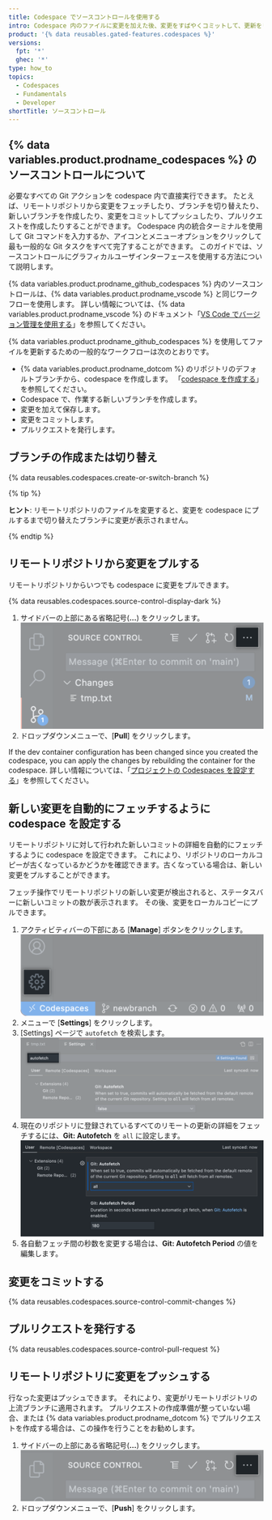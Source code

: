 ```yaml
---
title: Codespace でソースコントロールを使用する
intro: Codespace 内のファイルに変更を加えた後、変更をすばやくコミットして、更新をリモートリポジトリにプッシュできます。
product: '{% data reusables.gated-features.codespaces %}'
versions:
  fpt: '*'
  ghec: '*'
type: how_to
topics:
  - Codespaces
  - Fundamentals
  - Developer
shortTitle: ソースコントロール
---
```


 

## {% data variables.product.prodname_codespaces %} のソースコントロールについて

必要なすべての Git アクションを codespace 内で直接実行できます。 たとえば、リモートリポジトリから変更をフェッチしたり、ブランチを切り替えたり、新しいブランチを作成したり、変更をコミットしてプッシュしたり、プルリクエストを作成したりすることができます。 Codespace 内の統合ターミナルを使用して Git コマンドを入力するか、アイコンとメニューオプションをクリックして最も一般的な Git タスクをすべて完了することができます。 このガイドでは、ソースコントロールにグラフィカルユーザインターフェースを使用する方法について説明します。

{% data variables.product.prodname_github_codespaces %} 内のソースコントロールは、{% data variables.product.prodname_vscode %} と同じワークフローを使用します。 詳しい情報については、{% data variables.product.prodname_vscode %} のドキュメント「[VS Code でバージョン管理を使用する](https://code.visualstudio.com/docs/editor/versioncontrol#_git-support)」を参照してください。

{% data variables.product.prodname_github_codespaces %} を使用してファイルを更新するための一般的なワークフローは次のとおりです。

* {% data variables.product.prodname_dotcom %} のリポジトリのデフォルトブランチから、codespace を作成します。 「[codespace を作成する](/codespaces/developing-in-codespaces/creating-a-codespace)」を参照してください。
* Codespace で、作業する新しいブランチを作成します。
* 変更を加えて保存します。
* 変更をコミットします。
* プルリクエストを発行します。

## ブランチの作成または切り替え

{% data reusables.codespaces.create-or-switch-branch %}

{% tip %}

**ヒント**: リモートリポジトリのファイルを変更すると、変更を codespace にプルするまで切り替えたブランチに変更が表示されません。

{% endtip %}

## リモートリポジトリから変更をプルする

リモートリポジトリからいつでも codespace に変更をプルできます。

{% data reusables.codespaces.source-control-display-dark %}
1. サイドバーの上部にある省略記号(**...**) をクリックします。 ![[View] および [More Actions] の省略記号ボタン](/assets/images/help/codespaces/source-control-ellipsis-button.png)
1. ドロップダウンメニューで、[**Pull**] をクリックします。

If the dev container configuration has been changed since you created the codespace, you can apply the changes by rebuilding the container for the codespace. 詳しい情報については、「[プロジェクトの Codespaces を設定する](/codespaces/setting-up-your-codespace/configuring-codespaces-for-your-project#applying-changes-to-your-configuration)」を参照してください。

## 新しい変更を自動的にフェッチするように codespace を設定する

リモートリポジトリに対して行われた新しいコミットの詳細を自動的にフェッチするように codespace を設定できます。 これにより、リポジトリのローカルコピーが古くなっているかどうかを確認できます。古くなっている場合は、新しい変更をプルすることができます。

フェッチ操作でリモートリポジトリの新しい変更が検出されると、ステータスバーに新しいコミットの数が表示されます。 その後、変更をローカルコピーにプルできます。

1. アクティビティバーの下部にある [**Manage**] ボタンをクリックします。 ![ボタンを管理する](/assets/images/help/codespaces/manage-button.png)
1. メニューで [**Settings**] をクリックします。
1. [Settings] ページで `autofetch` を検索します。 ![自動フェッチを検索する](/assets/images/help/codespaces/autofetch-search.png)
1. 現在のリポジトリに登録されているすべてのリモートの更新の詳細をフェッチするには、**Git: Autofetch** を `all` に設定します。 ![Git 自動フェッチを有効にする](/assets/images/help/codespaces/autofetch-all.png)
1. 各自動フェッチ間の秒数を変更する場合は、**Git: Autofetch Period** の値を編集します。

## 変更をコミットする

{% data reusables.codespaces.source-control-commit-changes %}

## プルリクエストを発行する

{% data reusables.codespaces.source-control-pull-request %}

## リモートリポジトリに変更をプッシュする

行なった変更はプッシュできます。 それにより、変更がリモートリポジトリの上流ブランチに適用されます。 プルリクエストの作成準備が整っていない場合、または {% data variables.product.prodname_dotcom %} でプルリクエストを作成する場合は、この操作を行うことをお勧めします。

1. サイドバーの上部にある省略記号(**...**) をクリックします。 ![[View] および [More Actions] の省略記号ボタン](/assets/images/help/codespaces/source-control-ellipsis-button-nochanges.png)
1. ドロップダウンメニューで、[**Push**] をクリックします。
